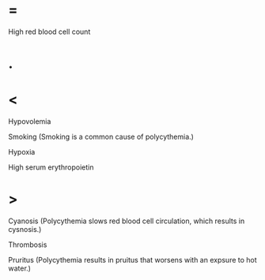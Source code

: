 # =

High red blood cell count

# .

# <

Hypovolemia

Smoking (Smoking is a common cause of polycythemia.)

Hypoxia

High serum erythropoietin

# >

Cyanosis (Polycythemia slows red blood cell circulation, which results in cysnosis.)

Thrombosis

Pruritus (Polycythemia results in pruitus that worsens with an expsure to hot water.)
